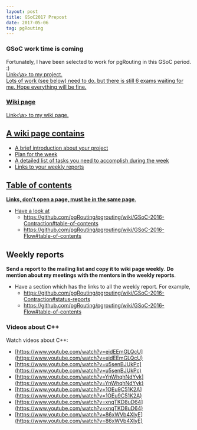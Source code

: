 ```yaml
---
layout: post
title: GSoC2017 Prepost 
date: 2017-05-06
tag: pgRouting 
---
```


### GSoC work time is coming 

Fortunately, I have been selected to work for pgRouting in this GSoC period. :)    
<a target="_blank" href="https://summerofcode.withgoogle.com/projects/#6305293643284480"> Link<\a> to my project.  
Lots of work (see below) need to do, but there is still 6 exams waiting for me. Hope everything will be fine.  


### Wiki page

<a target="_blank" href="https://github.com/pgRouting/pgrouting/wiki/GSoC-2017-Connected-Components"> Link<\a> to my wiki page.  
## A wiki page contains

- A brief introduction about your project
- Plan for the week
- A detailed list of tasks you need to accomplish during the week
- Links to your weekly reports

## Table of contents

**Links, don't open a page, must be in the same page**.

- Have a look at 
    - https://github.com/pgRouting/pgrouting/wiki/GSoC-2016-Contraction#table-of-contents
    - https://github.com/pgRouting/pgrouting/wiki/GSoC-2016-Flow#table-of-contents

## Weekly reports

**Send a report to the mailing list and copy it to wiki page weekly**.
**Do mention about my meetings with the mentors in the weekly reports**.

- Have a section which has the links to all the weekly report. For example, 
    - https://github.com/pgRouting/pgrouting/wiki/GSoC-2016-Contraction#status-reports
    - https://github.com/pgRouting/pgrouting/wiki/GSoC-2016-Flow#table-of-contents

### Videos about C++

Watch videos about C++:

- [https://www.youtube.com/watch?v=eidEEmGLQcU](https://www.youtube.com/watch?v=eidEEmGLQcU)
- [https://www.youtube.com/watch?v=u5senBJUkPc](https://www.youtube.com/watch?v=u5senBJUkPc)
- [https://www.youtube.com/watch?v=YnWhqhNdYyk](https://www.youtube.com/watch?v=YnWhqhNdYyk)
- [https://www.youtube.com/watch?v=1OEu9C51K2A](https://www.youtube.com/watch?v=1OEu9C51K2A)
- [https://www.youtube.com/watch?v=xnqTKD8uD64](https://www.youtube.com/watch?v=xnqTKD8uD64)
- [https://www.youtube.com/watch?v=86xWVb4XIyE](https://www.youtube.com/watch?v=86xWVb4XIyE)


